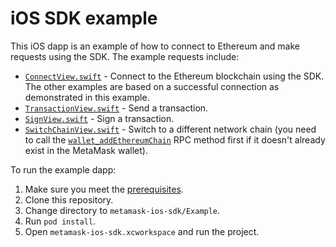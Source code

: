 # iOS SDK example

This iOS dapp is an example of how to connect to Ethereum and make requests using the SDK.
The example requests include:

- [`ConnectView.swift`](metamask-ios-sdk/ConnectView.swift) - Connect to the Ethereum blockchain
  using the SDK.
  The other examples are based on a successful connection as demonstrated in this example.
- [`TransactionView.swift`](metamask-ios-sdk/TransactionView.swift) - Send a transaction.
- [`SignView.swift`](metamask-ios-sdk/SignView.swift) - Sign a transaction.
- [`SwitchChainView.swift`](metamask-ios-sdk/SwitchChainView.swift) - Switch to a different network
  chain (you need to call the
  [`wallet_addEthereumChain`](https://docs.metamask.io/wallet/reference/wallet_addethereumchain/)
  RPC method first if it doesn't already exist in the MetaMask wallet).

To run the example dapp:

1. Make sure you meet the [prerequisites](../README.md#prerequisites).
2. Clone this repository.
3. Change directory to `metamask-ios-sdk/Example`.
4. Run `pod install`.
5. Open `metamask-ios-sdk.xcworkspace` and run the project.
